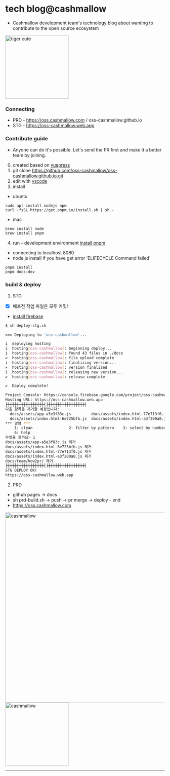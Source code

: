 # tech blog@cashmallow
- Cashmallow development team's technology blog about wanting to contribute to the open source ecosystem
  
<img src="http://oss.cashmallow.com/images/tiger-cute.svg" alt="tiger cute" style="width:200px;"/>

### Connecting
- PRD - https://oss.cashmallow.com / oss-cashmallow.github.io
- STG - https://oss-cashmallow.web.app

### Contribute guide
- Anyone can do it's possible. Let's send the PR first and make it a better team by joining.

0. created based on [vuepress](https://v2.vuepress.vuejs.org/)
1. git clone https://github.com/oss-cashmallow/oss-cashmallow.github.io.git
2. edit with [vscode](https://code.visualstudio.com/)
3. install
- ubuntu
```
sudo apt install nodejs npm
curl -fsSL https://get.pnpm.io/install.sh | sh -
```
- mac
``` bash
brew install node
brew install pnpm
```
4. run - development environment [install pnpm](https://pnpm.io/installation)
- connecting to localhost 8080
- node.js install if you have get error 'ELIFECYCLE Command failed'
```
pnpm install
pnpm docs:dev
```

### build & deploy
1. STG
- [x] 배포전 작업 파일은 모두 커밋!
- [install firebase](https://v2.vuepress.vuejs.org/guide/deployment.html#google-firebase)

``` bash
$ sh deploy-stg.sh

=== Deploying to 'oss-cashmallow'...

i  deploying hosting
i  hosting[oss-cashmallow]: beginning deploy...
i  hosting[oss-cashmallow]: found 43 files in ./docs
✔  hosting[oss-cashmallow]: file upload complete
i  hosting[oss-cashmallow]: finalizing version...
✔  hosting[oss-cashmallow]: version finalized
i  hosting[oss-cashmallow]: releasing new version...
✔  hosting[oss-cashmallow]: release complete

✔  Deploy complete!

Project Console: https://console.firebase.google.com/project/oss-cashmallow/overview
Hosting URL: https://oss-cashmallow.web.app
╞╪╪╪╪╪╪╪╪╪╪╪╪╪╪╪╪╡╞╪╪╪╪╪╪╪╪╪╪╪╪╪╪╪╪╡
다음 항목을 제거할 예정입니다:
  docs/assets/app-a5e3f83c.js         docs/assets/index.html-77e713f0.js  docs/team/how2pr/
  docs/assets/index.html-6e725bfb.js  docs/assets/index.html-a3f200a8.js
*** 명령 ***
    1: clean                2: filter by pattern    3: select by numbers    4: ask each             5: quit
    6: help
무엇을 할까요> 1
docs/assets/app-a5e3f83c.js 제거
docs/assets/index.html-6e725bfb.js 제거
docs/assets/index.html-77e713f0.js 제거
docs/assets/index.html-a3f200a8.js 제거
docs/team/how2pr/ 제거
╞╪╪╪╪╪╪╪╪╪╪╪╪╪╪╪╪╡╞╪╪╪╪╪╪╪╪╪╪╪╪╪╪╪╪╡
STG DEPLOY OK!
https://oss-cashmallow.web.app
```

2. PRD
- github pages -> docs
- sh prd-build.sh -> push -> pr merge -> deploy - end
- https://oss.cashmallow.com

<img src="https://user-images.githubusercontent.com/120996497/212484360-1b212db0-5a5c-449f-8cc2-35de2126bd66.png" alt="cashmallow" style="width:600px;"/>
<img src="https://oss-cashmallow.github.io/images/hero.png" alt="cashmallow" style="width:200px;"/>

----
